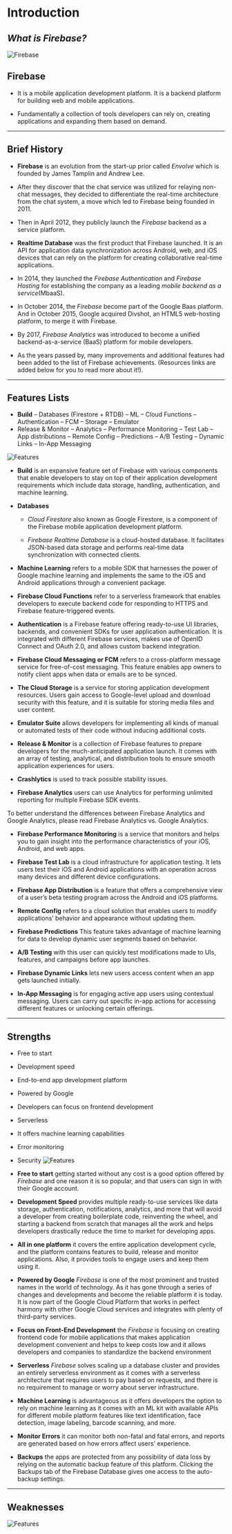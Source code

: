 # Introduction

## *What is **Firebase**?*

![Firebase](images/firebase.jpeg)

## **Firebase**

- It is a mobile application development platform. It is a backend platform for building web and mobile applications.

- Fundamentally a collection of tools developers can rely on, creating applications and expanding them based on demand.

___________________________________________________________________

## Brief History

- **Firebase** is an evolution from the start-up prior called *Envolve* which is founded by James Tamplin and Andrew Lee.

- After they discover that the chat service was utilized for relaying non-chat messages, they decided to differentiate the real-time architecture from the chat system, a move which led to Firebase being founded in 2011.

- Then in April 2012, they publicly launch the *Firebase* backend as a service platform.

- **Realtime Database** was the first product that Firebase launched. It is an API for application data synchronization across Android, web, and iOS devices that can rely on the platform for creating collaborative real-time applications.

- In 2014, they launched the *Firebase Authentication* and *Firebase Hosting* for establishing the company as a leading *mobile backend as a service*(MbaaS).

- In October 2014, the *Firebase* become part of the Google Baas platform. And in October 2015, Google acquired Divshot, an HTML5 web-hosting platform, to merge it with Firebase.

- By 2017, *Firebase Analytics* was introduced to become a unified backend-as-a-service (BaaS) platform for mobile developers.

- As the years passed by, many improvements and additional features had been added to the list of Firebase achievements. (Resources links are added below for you to read more about it!).

___________________________________________________________________

## Features Lists

- **Build**    – Databases (Firestore + RTDB)
– ML
– Cloud Functions
– Authentication
– FCM
– Storage
– Emulator
- Release & Monitor
– Analytics
– Performance Monitoring
– Test Lab
– App distributions
– Remote Config
– Predictions
– A/B Testing
– Dynamic Links
– In-App Messaging

![Features](images/features.jpeg)

- **Build** is an expansive feature set of Firebase with various components that enable developers to stay on top of their application development requirements which include data storage, handling, authentication, and machine learning.

- **Databases**
  - *Cloud Firestore* also known as Google Firestore, is a component of the Firebase mobile application development platform.

  - *Firebase Realtime Database* is a cloud-hosted database. It facilitates JSON-based data storage and performs real-time data synchronization with connected clients.

- **Machine Learning** refers to a mobile SDK that harnesses the power of Google machine learning and implements the same to the iOS and Android applications through a convenient package.

- **Firebase Cloud Functions** refer to a serverless framework that enables developers to execute backend code for responding to HTTPS and Firebase feature-triggered events.

- **Authentication** is a Firebase feature offering ready-to-use UI libraries, backends, and convenient SDKs for user application authentication. It is integrated with different Firebase services, makes use of OpenID Connect and OAuth 2.0, and allows custom backend integration.

- **Firebase Cloud Messaging or FCM** refers to a cross-platform message service for free-of-cost messaging. This feature enables app owners to notify client apps when data or emails are to be synced.

- **The Cloud Storage** is a service for storing application development resources. Users gain access to Google-level upload and download security with this feature, and it is suitable for storing media files and user content.

- **Emulator Suite** allows developers for implementing all kinds of manual or automated tests of their code without inducing additional costs.

- **Release & Monitor** is a collection of Firebase features to prepare developers for the much-anticipated application launch. It comes with an array of testing, analytical, and distribution tools to ensure smooth application experiences for users.

- **Crashlytics** is used to track possible stability issues.

- **Firebase Analytics** users can use Analytics for performing unlimited reporting for multiple Firebase SDK events.

To better understand the differences between Firebase Analytics and Google Analytics, please read Firebase Analytics vs. Google Analytics.

- **Firebase Performance Monitoring** is a service that monitors and helps you to gain insight into the performance characteristics of your iOS, Android, and web apps.

- **Firebase Test Lab** is a cloud infrastructure for application testing. It lets users test their iOS and Android applications with an operation across many devices and different device configurations.

- **Firebase App Distribution** is a feature that offers a comprehensive view of a user’s beta testing program across the Android and iOS platforms.

- **Remote Config** refers to a cloud solution that enables users to modify applications’ behavior and appearance without updating them.

- **Firebase Predictions** This feature takes advantage of machine learning for data to develop dynamic user segments based on behavior.

- **A/B Testing** with this user can quickly test modifications made to UIs, features, and campaigns before app launches.

- **Firebase Dynamic Links** lets new users access content when an app gets launched initially.

- **In-App Messaging** is for engaging active app users using contextual messaging. Users can carry out specific in-app actions for accessing different features or unlocking certain offerings.

___________________________________________________________________

## Strengths

- Free to start
- Development speed
- End-to-end app development platform
- Powered by Google
- Developers can focus on frontend development
- Serverless
- It offers machine learning capabilities
- Error monitoring
- Security
![Features](images/strengths.jpeg)

- **Free to start** getting started without any cost is a good option offered by *Firebase* and one reason it is so popular, and that users can sign in with their Google account.

- **Development Speed** provides multiple ready-to-use services like data storage, authentication, notifications, analytics, and more that will avoid a developer from creating boilerplate code, reinventing the wheel, and starting a backend from scratch that manages all the work and helps developers drastically reduce the time to market for developing apps.

- **All in one platform** it covers the entire application development cycle, and the platform contains features to build, release and monitor applications. Also, it provides tools to engage users and keep them using it.

- **Powered by Google** *Firebase* is one of the most prominent and trusted names in the world of technology. As it has gone through a series of changes and developments and become the reliable platform it is today. It is now part of the Google Cloud Platform that works in perfect harmony with other Google Cloud services and integrates with plenty of third-party services.

- **Focus on Front-End Development** the *Firebase* is focusing on creating frontend code for mobile applications that makes application development convenient and helps to keep costs low and it allows developers and companies to standardize the backend environment

- **Serverless** *Firebase* solves scaling up a database cluster and provides an entirely serverless environment as it comes with a serverless architecture that requires users to pay based on requests, and there is no requirement to manage or worry about server infrastructure.

- **Machine Learning** is advantageous as it offers developers the option to rely on machine learning as it comes with an ML kit with available APIs for different mobile platform features like text identification, face detection, image labeling, barcode scanning, and more.

- **Monitor Errors** it can monitor both non-fatal and fatal errors, and reports are generated based on how errors affect users’ experience.

- **Backups** the apps are protected from any possibility of data loss by relying on the automatic backup feature of this platform. Clicking the Backups tab of the Firebase Database gives one access to the auto-backup settings.

___________________________________________________________________

## Weaknesses

![Features](images/weaknesses.jpeg)
